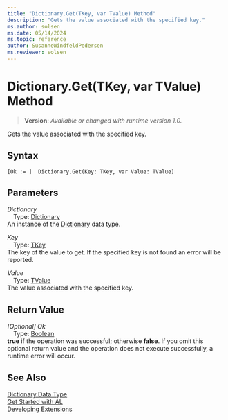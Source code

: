 ```yaml
---
title: "Dictionary.Get(TKey, var TValue) Method"
description: "Gets the value associated with the specified key."
ms.author: solsen
ms.date: 05/14/2024
ms.topic: reference
author: SusanneWindfeldPedersen
ms.reviewer: solsen
---
```

[//]: # (START>DO_NOT_EDIT)
[//]: # (IMPORTANT:Do not edit any of the content between here and the END>DO_NOT_EDIT.)
[//]: # (Any modifications should be made in the .xml files in the ModernDev repo.)
# Dictionary.Get(TKey, var TValue) Method
> **Version**: _Available or changed with runtime version 1.0._

Gets the value associated with the specified key.


## Syntax
```AL
[Ok := ]  Dictionary.Get(Key: TKey, var Value: TValue)
```
## Parameters
*Dictionary*  
&emsp;Type: [Dictionary](dictionary-data-type.md)  
An instance of the [Dictionary](dictionary-data-type.md) data type.  

*Key*  
&emsp;Type: [TKey](dictionary-data-type.md)  
The key of the value to get. If the specified key is not found an error will be reported.  

*Value*  
&emsp;Type: [TValue](dictionary-data-type.md)  
The value associated with the specified key.  


## Return Value
*[Optional] Ok*  
&emsp;Type: [Boolean](../boolean/boolean-data-type.md)  
**true** if the operation was successful; otherwise **false**.   If you omit this optional return value and the operation does not execute successfully, a runtime error will occur.  


[//]: # (IMPORTANT: END>DO_NOT_EDIT)
## See Also
[Dictionary Data Type](dictionary-data-type.md)  
[Get Started with AL](../../devenv-get-started.md)  
[Developing Extensions](../../devenv-dev-overview.md)